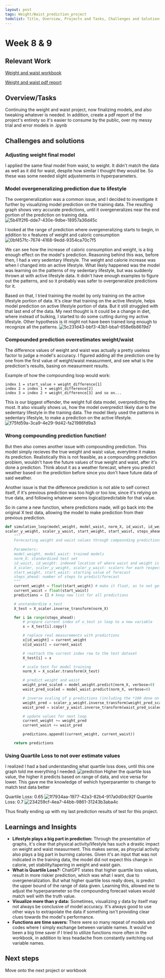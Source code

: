 ```yaml
---
layout: post
tags: Weight/Waist_prediction_project
todolist: Title, Overview, Projects and Tasks, Challenges and Solutions, Learnings and Insights, Next Steps, Reflections
---
```


# Week 8 & 9

## Relevant Work
[Weight and waist workbook](https://tenatic-x.github.io/projects/(personal)%20weight%20and%20waist%20workbook.html)

[Weight and waist pdf report](https://tenatic-x.github.io/projects/workbook%20report.pdf)

## Overview/Tasks

Continuing the weight and waist project, now finalizing models, and also tweaking whatever is needed. In addition, create a pdf report of the project's entirety so it's easier to consume by the public, over my messy trial and error models in .ipynb

## Challenges and solutions

### Adjusting weight final model
I applied the same final model from waist, to weight. It didn't match the data as well as it did for waist, despite how similar I thought they would be. So these was some needed slight adjustements in hyperparameters.

### Model overgeneralizing prediction due to lifestyle
The overgeneralization was a common issue, and I decided to investigate it further by visualizing model prediction on the training data. The resulting graph shows very accurate predictions, until it overgeneralizes near the end portion of the prediction on training data.
![5b41f2f6-dde7-430e-9dbe-18957a36d45c](https://github.com/user-attachments/assets/f6857de9-8df4-4eba-aee9-5415ec5665e5)

I looked at the range of prediction where overgeneralizing starts to begin, in addition to x features of weight and caloric consumption
![0bf457fc-7674-4168-9edd-9354ca70c7f5](https://github.com/user-attachments/assets/c84cdda0-2107-4965-9f0c-498c4360979e)

We can see how the increase of caloric consumption and weight, is a big enough effect on the model's prediction. Reasoning behind this was, before then, I had a very sedentary lifestyle. The weight and calorie increase was when I changed into an active lifestyle. What likely happened was the model was learning on the patterns of my sedentary lifestyle, but was suddenly thrown at with active lifestyle data. It didn't have enough examples to figure out the patterns, and so it probably was safer to overgeneralize predictions for it.

Based on that, I tried training the model by only training on the active lifestyle portion of data. It's clear that training on the active lifestyle, helps model prediction on active lifestyle portion of data. But it still struggled with that last end of the data. My next thought is it could be a change in diet, where instead of bulking, I started to do some cutting during my active lifestyle. Other hypothesis is iit might not have been trained long enough to recognize all the patterns.
![5c231d43-bbf3-43b1-bba1-658e6b8619d7](https://github.com/user-attachments/assets/10d00200-5bba-4eea-887d-475ba8934ea4)

### Compounded prediction overestimates weight/waist
The difference values of weight and waist was actually a pretty useless factor to judge a model's accuracy. I figured adding all the prediction one by one from the first value of weight/waist measurment, and see what is the prediction's results, basing on measurment results.

Example of how the compounding loop would work: 
```
index 1 = start_value + weight_difference[1]
index 2 = index 1 + weight_difference[2]
index 3 = index 2 + weight_difference[3] and so on...
```

This is our biggest offender, the weight full data model, overpredicting the most. It also visually shows us, how the model overpredict likely due to the sedentary lifestyle in the training data. The model likely used the patterns in sedentary lifestyle, to make a prediction on the active lifestyle.
![f75fd59a-3ca9-4e29-9d42-fa21986fd9a3](https://github.com/user-attachments/assets/aea40ba5-09df-447d-9a3e-6f16f3970148)

### Wrong compounding prediction function!
But then also comes another issue with compounding prediction. This model simply recieves the true weight and waist value, everytime it makes its prediction. Realistically this is not feasible, as a compounding prediction problem, wouldn't have the future values of true weight and waist, after it's done a prediction. Think about it as a weather forecast, where you predict weather based on the prediction before since you don't have future data of said weather.

Another issue is that the difference prediction is not able to self correct itself, if it's previous prediction was too high or too low, since it's relying on true data, and following whatever seems logical/predictable for that value.

So in came a new function, where predictions made, will go back into the original X test data, allowing the model to make prediction from their previous prediction.

```python
def simulation_loop(model_weight, model_waist, norm_X, id_waist, id_weight, X_scaler, 
scaler_y_weight, scaler_y_waist, start_weight, start_waist, steps_ahead):
    """
    Forecasting weight and waist values through compounding predictions
    
    Parameters:
    model_weight, model_waist: trained models
    norm_X: standardized test set
    id_waist, id_weight: indexed location of where waist and weight is located in X_test dataset
    X_scaler, scaler_y_weight, scaler_y_waist: scalers for each respective datasets, to either fit or inverse transform when needed
    start_weight, start_waist: starting value of forecast
    steps_ahead: number of steps to predict/forecast
    """
    current_weight = float(start_weight) # make it float, as to not get rid of decimal predictions
    current_waist = float(start_waist)
    predictions = [] # keep new list for all predictions

    # unstandardize x_test
    X_test = X_scaler.inverse_transform(norm_X)    

    for i in range(steps_ahead):
        # prepare current index of x_test in loop to a new variable
        x = X_test[i].copy()

        # replace real measurements with predictions
        x[id_weight] = current_weight
        x[id_waist] = current_waist

        # reattach the current index row to the test dataset
        X_test[i] = x

        # scale test for model training
        norm_X = X_scaler.transform(X_test)

        # predict weight and waist
        weight_pred_scaled = model_weight.predict(norm_X, verbose=0)
        waist_pred_scaled = model_waist.predict(norm_X, verbose=0)

        # inverse scaling of y predictions (including the *100 done on data)
        weight_pred = scaler_y_weight.inverse_transform(weight_pred_scaled)[i][0]/100
        waist_pred = scaler_y_waist.inverse_transform(waist_pred_scaled)[i][0]/100

        # update values for next loop
        current_weight += weight_pred
        current_waist += waist_pred

        predictions.append((current_weight, current_waist))

    return predictions
```

### Using Quartile Loss to not over estimate values
I realized I had a bad understanding what quartile loss does, until this one graph told me everything I needed:
![prediction](https://github.com/user-attachments/assets/e5a5f04b-aacb-4944-a032-f8cef1ed986b)
Higher the quartile loss value, the higher it predicts based on range of data, and vice versa for lower. This gave me the knowledge of wehich hyperparamter to change to match test data better

Quartile Loss: 0.65
![1f7934aa-1977-42a3-82b4-917a0d0dc92f](https://github.com/user-attachments/assets/43ec2d03-d529-4d9d-8192-0ff1530b700c)
Quartile Loss: 0.7
![234259cf-4ea7-44bb-9861-31243b3aba4c](https://github.com/user-attachments/assets/bf9d084b-81ea-4c69-8baf-fc2142c9c6f7)

Thus finally ending up with my last prediction results of test for this project.

## Learnings and Insights

* **Lifestyle plays a big part in prediction:** Through the presentation of graphs, it's clear that physical activity/lifestyle has such a drastic impact on weight and waist measurment. This makes sense, as phsycial activity also plays a big part in burning calories. Given it's an input that was not indicated in the training data, the model did not expect this change in calorie, yet stability/tapering in weight and waist gain.
* **What is Quartile Loss?:** ChatGPT states that higher quartile loss values, result in more riskier prediction, which was what I want, due to overgeneralization. But what higher quartile loss really does, is predict the upper bound of the range of data given. Learning this, allowed me to adjust the hyperparameter so the compounding forecast values would match well with the truth value.
* **Visualize more than y data:** Sometimes, visualizing y data by itself may not always be conclusive of model accuracy. It's always good to use other ways to extrapolate the data if something isn't providing clear clues towards the model's performance.
* **Functions are time savers:** There were so many repeat of models and codes where I simply exchange between variable names. It would've been a big time saver if I tried to utilize functions more often in the workbook, in addition to less headache from constantly switching out variable names.

## Next steps

Move onto the next project or workbook
